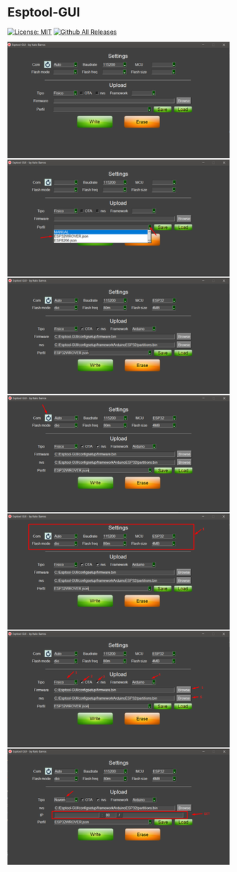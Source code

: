 # Esptool-GUI
[![License: MIT](https://img.shields.io/badge/License-MIT-yellow.svg)](https://opensource.org/licenses/MIT)
[![Github All Releases](https://img.shields.io/github/downloads/italobbarros/Esptool-GUI/total.svg?style=flat)]()


![Image 1](doc/img/img1.png)
![Image 2](doc/img/img2.png)
![Image 3](doc/img/img3.png)
![Image 4](doc/img/img4.png)
![Image 5](doc/img/img5.png)
![Image 6](doc/img/img6.png)
![Image 7](doc/img/img7.png)
